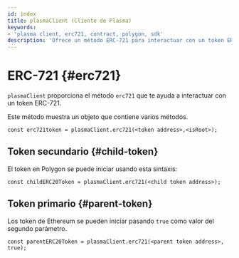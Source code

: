 ```yaml
---
id: index
title: plasmaClient (Cliente de Plasma)
keywords:
- 'plasma client, erc721, contract, polygon, sdk'
description: 'Ofrece un método ERC-721 para interactuar con un token ERC-721.'
---
```


# ERC-721 {#erc721}

`plasmaClient` proporciona el método `erc721` que te ayuda a interactuar con un token ERC-721.

Este método muestra un objeto que contiene varios métodos.

```
const erc721token = plasmaClient.erc721(<token address>,<isRoot>);
```

## Token secundario {#child-token}

El token en Polygon se puede iniciar usando esta sintaxis:

```
const childERC20Token = plasmaClient.erc721(<child token address>);
```

## Token primario {#parent-token}

Los token de Ethereum se pueden iniciar pasando `true` como valor del segundo parámetro.

```
const parentERC20Token = plasmaClient.erc721(<parent token address>, true);
```
